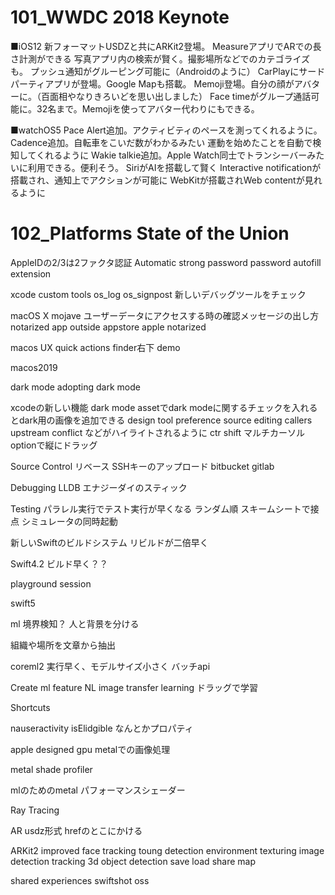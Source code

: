 # 101_WWDC 2018 Keynote

■iOS12
新フォーマットUSDZと共にARKit2登場。
MeasureアプリでARでの長さ計測ができる
写真アプリ内の検索が賢く。撮影場所などでのカテゴライズも。
プッシュ通知がグルーピング可能に（Androidのように）
CarPlayにサードパーティアプリが登場。Google Mapも搭載。
Memoji登場。自分の顔がアバターに。（百面相やなりきろいどを思い出しました）
Face timeがグループ通話可能に。32名まで。Memojiを使ってアバター代わりにもできる。

■watchOS5
Pace Alert追加。アクティビティのペースを測ってくれるように。
Cadence追加。自転車をこいだ数がわかるみたい
運動を始めたことを自動で検知してくれるように
Wakie talkie追加。Apple Watch同士でトランシーバーみたいに利用できる。便利そう。
SiriがAIを搭載して賢く
Interactive notificationが搭載され、通知上でアクションが可能に
WebKitが搭載されWeb contentが見れるように

# 102_Platforms State of the Union
AppleIDの2/3は2ファクタ認証
Automatic strong password
password autofill extension

xcode custom tools
os_log
os_signpost
新しいデバッグツールをチェック

macOS X
mojave
ユーザーデータにアクセスする時の確認メッセージの出し方
notarized app
outside appstore
apple notarized

macos UX
quick actions
finder右下
demo

macos2019

dark mode
adopting dark mode

xcodeの新しい機能
dark mode
assetでdark modeに関するチェックを入れるとdark用の画像を追加できる
design tool
preference
source editing
callers
upstream conflict などがハイライトされるように
ctr shift マルチカーソル
optionで縦にドラッグ

Source Control
リベース
SSHキーのアップロード
bitbucket
gitlab

Debugging
LLDB
エナジーダイのスティック

Testing
パラレル実行でテスト実行が早くなる
ランダム順
スキームシートで接点
シミュレータの同時起動

新しいSwiftのビルドシステム
リビルドが二倍早く

Swift4.2
ビルド早く？？

playground session

swift5

ml
境界検知？
人と背景を分ける

組織や場所を文章から抽出

coreml2
実行早く、モデルサイズ小さく
バッチapi

Create ml
feature NL image
transfer learning
ドラッグで学習

Shortcuts

nauseractivity
isElidgible なんとかプロパティ

apple designed gpu
metalでの画像処理

metal shade profiler

mlのためのmetal パフォーマンスシェーダー

Ray Tracing

AR
usdz形式
hrefのとこにかける

ARKit2
improved face tracking
toung detection
environment texturing
image detection tracking
3d object detection
save load share map

shared experiences
swiftshot
oss
